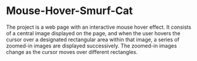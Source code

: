 # Mouse-Hover-Smurf-Cat
The project is a web page with an interactive mouse hover effect. It consists of a central image displayed on the page, and when the user hovers the cursor over a designated rectangular area within that image, a series of zoomed-in images are displayed successively. The zoomed-in images change as the cursor moves over different rectangles.
